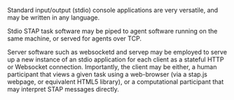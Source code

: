 Standard input/output (stdio) console applications are very versatile, and may be written in any language.

Stdio STAP task software may be piped to agent software running on the same machine, or served for agents over TCP.

Server software such as websocketd and servep may be employed to serve up a new instance of an stdio application for each client as a stateful HTTP or Websocket connection.
Importantly, the client may be either, a human participant that views a given task using a web-browser (via a stap.js webpage, or equivalent HTML5 library), 
or a computational participant that may interpret STAP messages directly.

